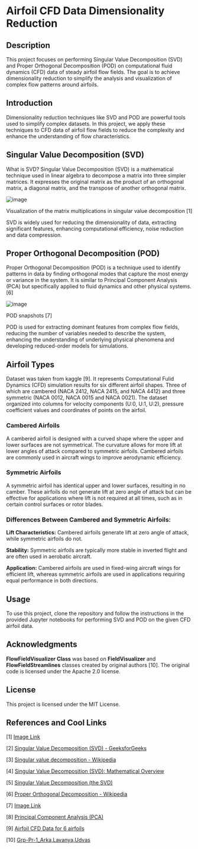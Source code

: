 # Airfoil CFD Data Dimensionality Reduction
## Description
This project focuses on performing Singular Value Decomposition (SVD) and Proper Orthogonal Decomposition (POD) on computational fluid dynamics (CFD) data of steady airfoil flow fields. The goal is to achieve dimensionality reduction to simplify the analysis and visualization of complex flow patterns around airfoils.

## Introduction
Dimensionality reduction techniques like SVD and POD are powerful tools used to simplify complex datasets. In this project, we apply these techniques to CFD data of airfoil flow fields to reduce the complexity and enhance the understanding of flow characteristics.

## Singular Value Decomposition (SVD)
What is SVD?
Singular Value Decomposition (SVD) is a mathematical technique used in linear algebra to decompose a matrix into three simpler matrices. It expresses the original matrix as the product of an orthogonal matrix, a diagonal matrix, and the transpose of another orthogonal matrix.

![image](https://github.com/peksikeksi/airfoil-cfd-dim-reduction/assets/81853083/4f21e79a-bdf7-42e6-9feb-41a14b1fd0ed)

Visualization of the matrix multiplications in singular value decomposition [1]

SVD is widely used for reducing the dimensionality of data, extracting significant features, enhancing computational efficiency, noise reduction and data compression.

## Proper Orthogonal Decomposition (POD)

Proper Orthogonal Decomposition (POD) is a technique used to identify patterns in data by finding orthogonal modes that capture the most energy or variance in the system. It is similar to Principal Component Analysis (PCA) but specifically applied to fluid dynamics and other physical systems. [6]

![image](https://github.com/peksikeksi/airfoil-cfd-dim-reduction/assets/81853083/f9ed3b92-1521-4082-8029-8bb8f339223d)

POD snapshots [7]

POD is used for extracting dominant features from complex flow fields, reducing the number of variables needed to describe the system, enhancing the understanding of underlying physical phenomena and developing reduced-order models for simulations.


## Airfoil Types
Dataset was taken from kaggle [9]. It represents Computational Fulid Dynamics (CFD) simulation results for six different airfoil shapes. Three of which are cambered (NACA 2412, NACA 2415, and NACA 4412) and three symmetric (NACA 0012, NACA 0015 and NACA 0021). The dataset organized into columns for velocity components (U:0, U:1, U:2), pressure coefficient values and coordinates of points on the airfoil.

### Cambered Airfoils
A cambered airfoil is designed with a curved shape where the upper and lower surfaces are not symmetrical. The curvature allows for more lift at lower angles of attack compared to symmetric airfoils. Cambered airfoils are commonly used in aircraft wings to improve aerodynamic efficiency.

### Symmetric Airfoils
A symmetric airfoil has identical upper and lower surfaces, resulting in no camber. These airfoils do not generate lift at zero angle of attack but can be effective for applications where lift is not required at all times, such as in certain control surfaces or rotor blades.

### Differences Between Cambered and Symmetric Airfoils:

**Lift Characteristics:** Cambered airfoils generate lift at zero angle of attack, while symmetric airfoils do not.

**Stability:** Symmetric airfoils are typically more stable in inverted flight and are often used in aerobatic aircraft.

**Application:** Cambered airfoils are used in fixed-wing aircraft wings for efficient lift, whereas symmetric airfoils are used in applications requiring equal performance in both directions.

## Usage
To use this project, clone the repository and follow the instructions in the provided Jupyter notebooks for performing SVD and POD on the given CFD airfoil data.

## Acknowledgments
__FlowFieldVisualizer Class__ was based on __FieldVisualizer__ and __FlowFieldStreamlines__ classes created by original authors [10]. The original code is licensed under the Apache 2.0 license.

## License
This project is licensed under the MIT License.

## References and Cool Links

[1] [Image Link](https://en.wikipedia.org/wiki/File:Singular_value_decomposition_visualisation.svg)

[2] [Singular Value Decomposition (SVD) - GeeksforGeeks](https://www.geeksforgeeks.org/singular-value-decomposition-svd/)

[3] [Singular value decomposition - Wikipedia](https://en.wikipedia.org/wiki/Singular_value_decomposition)

[4] [Singular Value Decomposition (SVD): Mathematical Overview](https://www.youtube.com/watch?v=nbBvuuNVfco)

[5] [Singular Value Decomposition (the SVD)](https://www.youtube.com/watch?v=mBcLRGuAFUk)

[6] [Proper Orthogonal Decomposition - Wikipedia](https://en.wikipedia.org/wiki/Proper_orthogonal_decomposition)

[7] [Image Link](https://en.wikipedia.org/wiki/File:POD_snapshots.png)

[8] [Principal Component Analysis (PCA)](https://www.youtube.com/watch?v=fkf4IBRSeEc)

[9] [Airfoil CFD Data for 6 airfoils](https://www.kaggle.com/datasets/udvasbasak/ae646-gp1-data/data)

[10] [Grp-Pr-1_Arka,Lavanya,Udvas](https://www.kaggle.com/code/udvasbasak/grp-pr-1-arka-lavanya-udvas)


